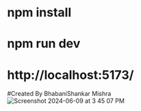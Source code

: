 # npm install
# npm run dev
# http://localhost:5173/
#Created By BhabaniShankar Mishra
![Screenshot 2024-06-09 at 3 45 07 PM](https://github.com/imbhabani00/Jiffy_Lab/assets/111756939/27a85a04-16c6-48d0-9c1a-bbcc1c093c95)
